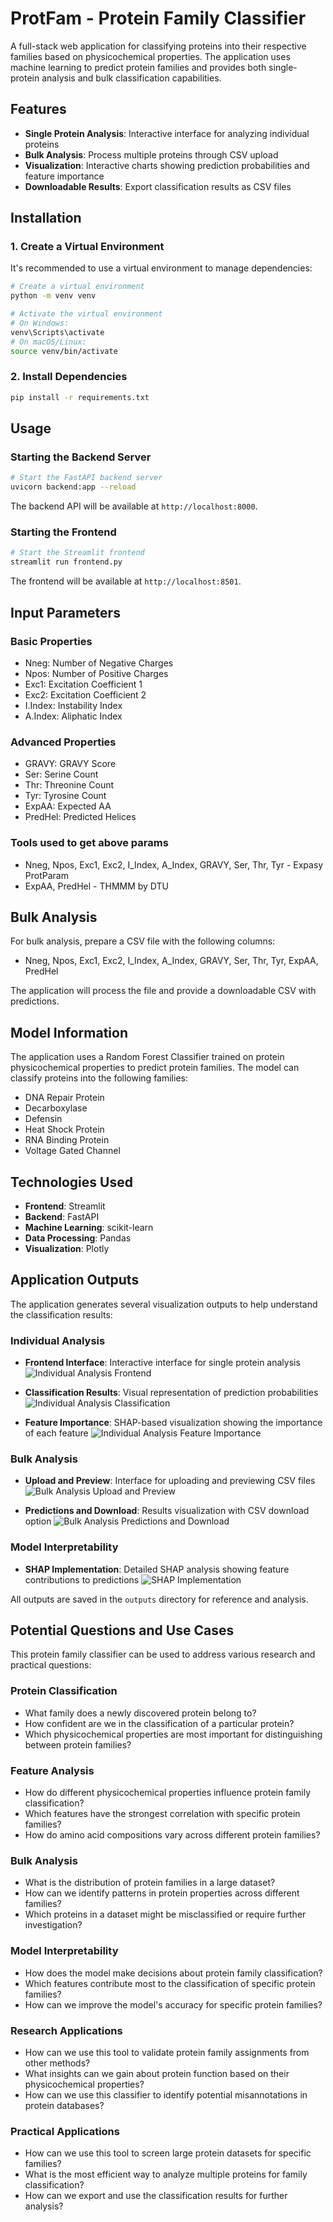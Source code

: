 # ProtFam - Protein Family Classifier

A full-stack web application for classifying proteins into their respective families based on physicochemical properties. The application uses machine learning to predict protein families and provides both single-protein analysis and bulk classification capabilities.

## Features

- **Single Protein Analysis**: Interactive interface for analyzing individual proteins
- **Bulk Analysis**: Process multiple proteins through CSV upload
- **Visualization**: Interactive charts showing prediction probabilities and feature importance
- **Downloadable Results**: Export classification results as CSV files

## Installation

### 1. Create a Virtual Environment

It's recommended to use a virtual environment to manage dependencies:

```bash
# Create a virtual environment
python -m venv venv

# Activate the virtual environment
# On Windows:
venv\Scripts\activate
# On macOS/Linux:
source venv/bin/activate
```

### 2. Install Dependencies

```bash
pip install -r requirements.txt
```

## Usage

### Starting the Backend Server

```bash
# Start the FastAPI backend server
uvicorn backend:app --reload
```

The backend API will be available at `http://localhost:8000`.

### Starting the Frontend

```bash
# Start the Streamlit frontend
streamlit run frontend.py
```

The frontend will be available at `http://localhost:8501`.

## Input Parameters

### Basic Properties
- Nneg: Number of Negative Charges
- Npos: Number of Positive Charges
- Exc1: Excitation Coefficient 1
- Exc2: Excitation Coefficient 2
- I.Index: Instability Index
- A.Index: Aliphatic Index

### Advanced Properties
- GRAVY: GRAVY Score
- Ser: Serine Count
- Thr: Threonine Count
- Tyr: Tyrosine Count
- ExpAA: Expected AA
- PredHel: Predicted Helices

### Tools used to get above params
- Nneg, Npos, Exc1, Exc2, I_Index, A_Index, GRAVY, Ser, Thr, Tyr - Expasy ProtParam
- ExpAA, PredHel - THMMM by DTU

## Bulk Analysis

For bulk analysis, prepare a CSV file with the following columns:
- Nneg, Npos, Exc1, Exc2, I_Index, A_Index, GRAVY, Ser, Thr, Tyr, ExpAA, PredHel

The application will process the file and provide a downloadable CSV with predictions.

## Model Information

The application uses a Random Forest Classifier trained on protein physicochemical properties to predict protein families. The model can classify proteins into the following families:
- DNA Repair Protein
- Decarboxylase
- Defensin
- Heat Shock Protein
- RNA Binding Protein
- Voltage Gated Channel

## Technologies Used

- **Frontend**: Streamlit
- **Backend**: FastAPI
- **Machine Learning**: scikit-learn
- **Data Processing**: Pandas
- **Visualization**: Plotly

## Application Outputs

The application generates several visualization outputs to help understand the classification results:

### Individual Analysis
- **Frontend Interface**: Interactive interface for single protein analysis
![Individual Analysis Frontend](outputs/Individual%20Analysis%20-%20Frontend.png)

- **Classification Results**: Visual representation of prediction probabilities
![Individual Analysis Classification](outputs/Individual%20Analysis%20-%20Classification.png)

- **Feature Importance**: SHAP-based visualization showing the importance of each feature
![Individual Analysis Feature Importance](outputs/Individual%20Analysis%20-%20Feature%20Importance.png)

### Bulk Analysis
- **Upload and Preview**: Interface for uploading and previewing CSV files
![Bulk Analysis Upload and Preview](outputs/Bulk%20Analysis%20-%20Upload%20and%20Preview.png)

- **Predictions and Download**: Results visualization with CSV download option
![Bulk Analysis Predictions and Download](outputs/Bulk%20Analysis%20-%20Predictiona%20and%20CSV%20Download.png)

### Model Interpretability
- **SHAP Implementation**: Detailed SHAP analysis showing feature contributions to predictions
![SHAP Implementation](outputs/Shap%20Implementation%20in%20Protein%20Family%20Classifer%20Model.png)

All outputs are saved in the `outputs` directory for reference and analysis.

## Potential Questions and Use Cases

This protein family classifier can be used to address various research and practical questions:

### Protein Classification
- What family does a newly discovered protein belong to?
- How confident are we in the classification of a particular protein?
- Which physicochemical properties are most important for distinguishing between protein families?

### Feature Analysis
- How do different physicochemical properties influence protein family classification?
- Which features have the strongest correlation with specific protein families?
- How do amino acid compositions vary across different protein families?

### Bulk Analysis
- What is the distribution of protein families in a large dataset?
- How can we identify patterns in protein properties across different families?
- Which proteins in a dataset might be misclassified or require further investigation?

### Model Interpretability
- How does the model make decisions about protein family classification?
- Which features contribute most to the classification of specific protein families?
- How can we improve the model's accuracy for specific protein families?

### Research Applications
- How can we use this tool to validate protein family assignments from other methods?
- What insights can we gain about protein function based on their physicochemical properties?
- How can we use this classifier to identify potential misannotations in protein databases?

### Practical Applications
- How can we use this tool to screen large protein datasets for specific families?
- What is the most efficient way to analyze multiple proteins for family classification?
- How can we export and use the classification results for further analysis?
 